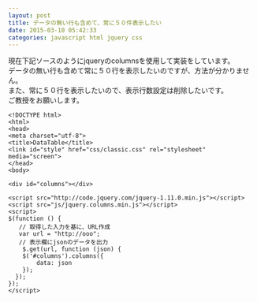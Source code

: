 ```yaml
---
layout: post
title: データの無い行も含めて、常に５０件表示したい
date: 2015-03-10 05:42:33
categories: javascript html jquery css
---
```

<!-- {% raw %} -->
<p>現在下記ソースのようにjqueryのcolumnsを使用して実装をしています。<br>
データの無い行も含めて常に５０行を表示したいのですが、方法が分かりません。<br>
また、常に５０行を表示したいので、表示行数設定は削除したいです。<br>
ご教授をお願いします。</p>

<pre><code>&lt;!DOCTYPE html&gt;
&lt;html&gt;
&lt;head&gt;
&lt;meta charset="utf-8"&gt;
&lt;title&gt;DataTable&lt;/title&gt;
&lt;link id="style" href="css/classic.css" rel="stylesheet" media="screen"&gt;
&lt;/head&gt;
&lt;body&gt;

&lt;div id="columns"&gt;&lt;/div&gt;

&lt;script src="http://code.jquery.com/jquery-1.11.0.min.js"&gt;&lt;/script&gt;
&lt;script src="js/jquery.columns.min.js"&gt;&lt;/script&gt;
&lt;script&gt;
$(function () {
   // 取得した入力を基に、URL作成
   var url = "http://ooo";
   // 表示欄にjsonのデータを出力
    $.get(url, function (json) {
    $('#columns').columns({
        data: json
    });
  });
});
&lt;/script&gt;
</code></pre>

<p><br>
</p>
<!-- {% endraw %} -->
